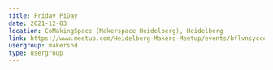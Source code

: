 ```yaml
---
title: Friday PiDay
date: 2021-12-03
location: CoMakingSpace (Makerspace Heidelberg), Heidelberg
link: https://www.meetup.com/Heidelberg-Makers-Meetup/events/bflvnsyccqbfb/
usergroup: makershd
type: usergroup
---
```

